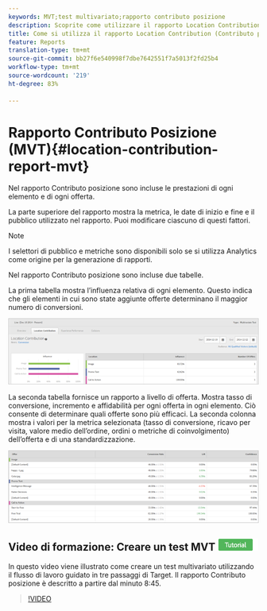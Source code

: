 ```yaml
---
keywords: MVT;test multivariato;rapporto contributo posizione
description: Scoprite come utilizzare il rapporto Location Contribution (Contributo posizione) per  attività Adobe Target Experience Targeting che mostra le prestazioni di ogni elemento e di ogni offerta.
title: Come si utilizza il rapporto Location Contribution (Contributo posizione) per i test multivariati?
feature: Reports
translation-type: tm+mt
source-git-commit: bb27f6e540998f7dbe7642551f7a5013f2fd25b4
workflow-type: tm+mt
source-wordcount: '219'
ht-degree: 83%

---
```



# Rapporto Contributo Posizione (MVT){#location-contribution-report-mvt}

Nel rapporto Contributo posizione sono incluse le prestazioni di ogni elemento e di ogni offerta.

La parte superiore del rapporto mostra la metrica, le date di inizio e fine e il pubblico utilizzato nel rapporto. Puoi modificare ciascuno di questi fattori.

>[!NOTE]
>
>I selettori di pubblico e metriche sono disponibili solo se si utilizza Analytics come origine per la generazione di rapporti.

Nel rapporto Contributo posizione sono incluse due tabelle.

La prima tabella mostra l’influenza relativa di ogni elemento. Questo indica che gli elementi in cui sono state aggiunte offerte determinano il maggior numero di conversioni.

![](assets/locationcontributiontop.png)

La seconda tabella fornisce un rapporto a livello di offerta. Mostra tasso di conversione, incremento e affidabilità per ogni offerta in ogni elemento. Ciò consente di determinare quali offerte sono più efficaci. La seconda colonna mostra i valori per la metrica selezionata (tasso di conversione, ricavo per visita, valore medio dell’ordine, ordini o metriche di coinvolgimento) dell’offerta e di una standardizzazione.

![](assets/locationcontributionbottom.png)

## Video di formazione: Creare un test MVT  ![Badge di esercitazione](/help/assets/tutorial.png)

In questo video viene illustrato come creare un test multivariato utilizzando il flusso di lavoro guidato in tre passaggi di Target. Il rapporto Contributo posizione è descritto a partire dal minuto 8:45.

>[!VIDEO](https://video.tv.adobe.com/v/17395)